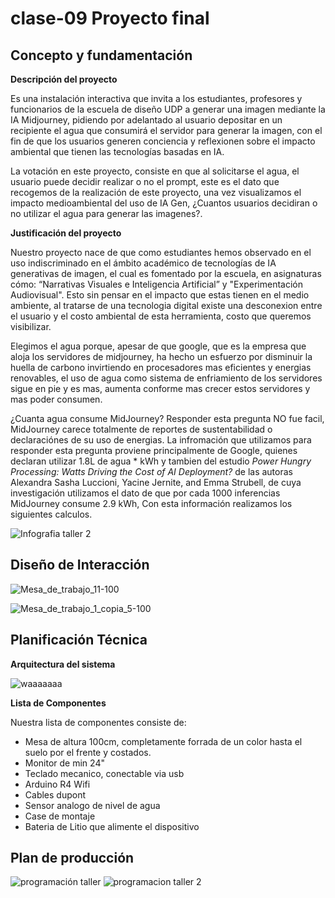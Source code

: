 # clase-09 Proyecto final

## Concepto y fundamentación

**Descripción del proyecto**

Es una instalación interactiva que invita a los estudiantes, profesores y funcionarios de la escuela de diseño UDP a generar una imagen mediante la IA Midjourney, pidiendo por adelantado al usuario depositar en un recipiente el agua que consumirá el servidor para generar la imagen, con el fin de que los usuarios generen conciencia y reflexionen sobre el impacto ambiental que tienen las tecnologías basadas en IA.

La votación en este proyecto, consiste en que al solicitarse el agua, el usuario puede decidir realizar o no el prompt, este es el dato que recogemos de la realización de este proyecto, una vez visualizamos el impacto medioambiental del uso de IA Gen, ¿Cuantos usuarios decidiran o no utilizar el agua para generar las imagenes?.

**Justificación del proyecto**

Nuestro proyecto nace de que como estudiantes hemos observado en el uso indiscriminado en el ámbito académico de tecnologías de IA generativas de imagen, el cual es fomentado por la escuela, en asignaturas cómo: “Narrativas Visuales e Inteligencia Artificial” y "Experimentación Audiovisual". Esto sin pensar en el impacto que estas tienen en el medio ambiente, al tratarse de una tecnologia digital existe una desconexion entre el usuario y el costo ambiental de esta herramienta, costo que queremos visibilizar.

Elegimos el agua porque, apesar de que google, que es la empresa que aloja los servidores de midjourney, ha hecho un esfuerzo por disminuir la huella de carbono invirtiendo en procesadores mas eficientes y energias renovables, el uso de agua como sistema de enfriamiento de los servidores sigue en pie y es mas, aumenta conforme mas crecer estos servidores y mas poder consumen.

¿Cuanta agua consume MidJourney? Responder esta pregunta NO fue facil, MidJourney carece totalmente de reportes de sustentabilidad o declaraciónes de su uso de energias. La infromación que utilizamos para responder esta pregunta proviene principalmente de Google, quienes declaran utilizar 1.8L de agua * kWh y tambien del estudio *Power Hungry Processing: Watts Driving the Cost of AI Deployment?* de las autoras Alexandra Sasha Luccioni, Yacine Jernite, and Emma Strubell, de cuya investigación utilizamos el dato de que por cada 1000 inferencias MidJourney consume 2.9 kWh, Con esta información realizamos los siguientes calculos.

![Infografia taller 2](https://github.com/user-attachments/assets/abe2aaba-1bf6-4c8e-afc4-800d13910ed1)

## Diseño de Interacción 

![Mesa_de_trabajo_11-100](https://github.com/user-attachments/assets/70c9b3c5-6133-42cb-9fbe-16e98cf44d18)


![Mesa_de_trabajo_1_copia_5-100](https://github.com/user-attachments/assets/17c08dc3-1c37-485d-ad21-35fa3b2ceeff)

## Planificación Técnica

**Arquitectura del sistema**

![waaaaaaa](https://github.com/user-attachments/assets/37066fdc-55dd-4d35-82e6-6a03c77941ca)

**Lista de Componentes**

Nuestra lista de componentes consiste de:

- Mesa de altura 100cm, completamente forrada de un color hasta el suelo por el frente y costados.
- Monitor de min 24"
- Teclado mecanico, conectable via usb
- Arduino R4 Wifi
- Cables dupont
- Sensor analogo de nivel de agua
- Case de montaje
- Bateria de Litio que alimente el dispositivo

## Plan de producción 

![programación taller](https://github.com/user-attachments/assets/6a57ccac-bb68-4ea9-8e5f-e49a92363c80)
![programacion taller 2](https://github.com/user-attachments/assets/833b65f6-6aeb-4237-8c5c-0a8762d68aac)








